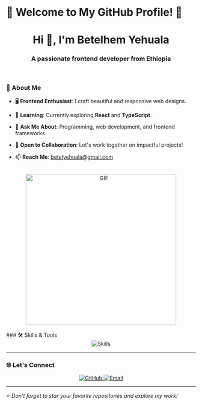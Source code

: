 # 🌟 Welcome to My GitHub Profile! 🌟

<h1 align="center">Hi 👋, I'm Betelhem Yehuala</h1>
<h3 align="center">A passionate frontend developer from Ethiopia</h3>
<br/>

### 🌱 About Me

- 🖥️ **Frontend Enthusiast**: I craft beautiful and responsive web designs.

- 🌱 **Learning**: Currently exploring **React** and **TypeScript**.

- 💬 **Ask Me About**: Programming, web development, and frontend frameworks.

- 👯 **Open to Collaboration**: Let's work together on impactful projects!

- 📫 **Reach Me**: [betelyehuala@gmail.com](mailto:betelyehuala@gmail.com)

<br/>
<div align="center">
  <img width="400" alt="GIF" src="https://media.giphy.com/media/L1R1tvI9svkIWwpVYr/giphy.gif">
</div>
<br/>
### 🛠️ Skills & Tools

<div align="center">
  <img src="https://skillicons.dev/icons?i=html,css,js,react,typescript,redux,tailwind,nodejs,figma,python,cpp,mysql,git,vscode" alt="Skills">
</div>

---

### 🌐 Let's Connect

<div align="center">
  <a href="https://github.com/Bete3" target="_blank">
    <img src="https://img.shields.io/badge/GitHub-%23121011.svg?style=for-the-badge&logo=github&logoColor=white" alt="GitHub">
  </a>
  <a href="mailto:betelyehuala@gmail.com" target="_blank">
    <img src="https://img.shields.io/badge/Email-D14836?style=for-the-badge&logo=gmail&logoColor=white" alt="Email">
  </a>
</div>

---

⭐️ *Don't forget to star your favorite repositories and explore my work!*
